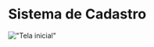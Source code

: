 # Sistema de Cadastro



!["Tela inicial"]("https://github.com/norberto-jn/SistemaCadastro/blob/master/imagem-Telas/TelaInicial.png")





